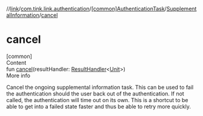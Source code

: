//[link](../../../index.md)/[com.tink.link.authentication](../../index.md)/[[common]AuthenticationTask](../index.md)/[SupplementalInformation](index.md)/[cancel](cancel.md)



# cancel  
[common]  
Content  
fun [cancel](cancel.md)(resultHandler: [ResultHandler](../../../com.tink.service.handler/[common]-result-handler/index.md)<[Unit](https://kotlinlang.org/api/latest/jvm/stdlib/kotlin/-unit/index.html)>)  
More info  


Cancel the ongoing supplemental information task. This can be used to fail the authentication should the user back out of the authentication. If not called, the authentication will time out on its own. This is a shortcut to be able to get into a failed state faster and thus be able to retry more quickly.

  



